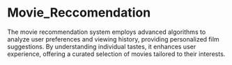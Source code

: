 # Movie_Reccomendation
The movie recommendation system employs advanced algorithms to analyze user preferences and viewing history, providing personalized film suggestions. By understanding individual tastes, it enhances user experience, offering a curated selection of movies tailored to their interests.
